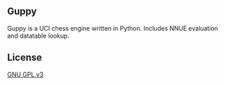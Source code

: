 ## Guppy
Guppy is a UCI chess engine written in Python. Includes NNUE evaluation and datatable lookup.

## License
[GNU GPL v3](https://github.com/kahngjoonkoh/guppy/blob/main/LICENSE)
